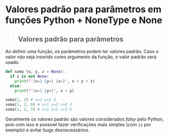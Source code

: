 # Valores padrão para parâmetros em funções Python + NoneType e None

> ## **Valores padrão para parâmetros**

Ao definir uma função, os parâmetros podem ter valores padrão. Caso o valor não seja inserido como argumento da função, o valor padrão será usado.

```python
def soma (x, y, z = None):
  if z is not None:
    print(f"{x=} {y=} {z=}", x + y + z)  
  else:
    print(f"{x=} {y=}", x + y)  

soma(1, 2) # x=1 y=2 3
soma(1, 2, 0) # x=1 y=2 z=0 3
soma(1, 2, 3) # x=1 y=2 z=3 6
```

Geralmente os valores padrão são valores considerados _falsy_ pelo Python, pois com isso é possível fazer verificações mais simples (com `is` por exemplo) e evitar bugs desnecessários.